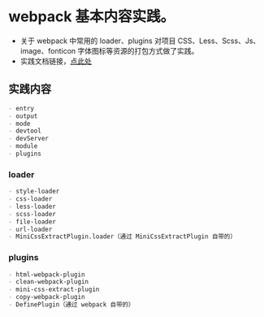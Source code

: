 <!--
 * @Author: chenhuang
 * @Date: 2024-03-02 15:15:43
 * @Description: readme.
-->

# webpack 基本内容实践。

- 关于 webpack 中常用的 loader、plugins 对项目 CSS、Less、Scss、Js、image、fonticon 字体图标等资源的打包方式做了实践。
- 实践文档链接，[点此处](https://www.yuque.com/chenhuang-zeupz/rkq4yh/tbif5a66yxn6tzhi)

## 实践内容

```markdown
- entry
- output
- mode
- devtool
- devServer
- module
- plugins
```

### loader

```markdown
- style-loader
- css-loader
- less-loader
- scss-loader
- file-loader
- url-loader
- MiniCssExtractPlugin.loader（通过 MiniCssExtractPlugin 自带的）
```

### plugins

```markdown
- html-webpack-plugin
- clean-webpack-plugin
- mini-css-extract-plugin
- copy-webpack-plugin
- DefinePlugin（通过 webpack 自带的）
```
